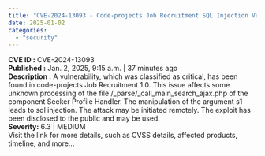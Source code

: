 ```yaml
---
title: "CVE-2024-13093 - Code-projects Job Recruitment SQL Injection Vulnerability"
date: 2025-01-02
categories: 
  - "security"
---
```


**CVE ID :** CVE-2024-13093  
**Published :** Jan. 2, 2025, 9:15 a.m. | 37 minutes ago  
**Description :** A vulnerability, which was classified as critical, has been found in code-projects Job Recruitment 1.0. This issue affects some unknown processing of the file /\_parse/\_call\_main\_search\_ajax.php of the component Seeker Profile Handler. The manipulation of the argument s1 leads to sql injection. The attack may be initiated remotely. The exploit has been disclosed to the public and may be used.  
**Severity:** 6.3 | MEDIUM  
Visit the link for more details, such as CVSS details, affected products, timeline, and more...

